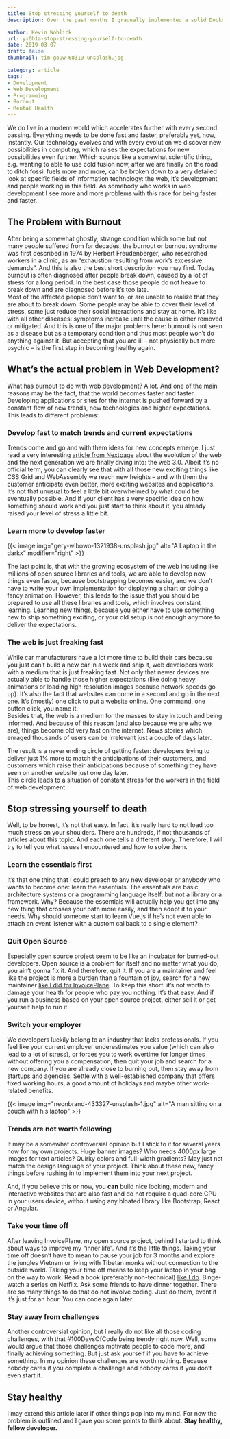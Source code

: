 ```yaml
---
title: Stop stressing yourself to death
description: Over the past months I gradually implemented a solid Docker setup for all private projects. As I think that this stack is quite solid so I want to share it with you.

author: Kevin Woblick
url: yx6b1a-stop-stressing-yourself-to-death
date: 2019-03-07
draft: false
thumbnail: tim-gouw-68319-unsplash.jpg

category: article
tags:
- Development
- Web Development
- Programming
- Burnout
- Mental Health
---
```


We do live in a modern world which accelerates further with every second passing. Everything needs to be done fast and faster, preferably yet, now, instantly. Our technology evolves and with every evolution we discover new possibilities in computing, which raises the expectations for new possibilities even further. Which sounds like a somewhat scientific thing, e.g. wanting to able to use cold fusion now, after we are finally on the road to ditch fossil fuels more and more, can be broken down to a very detailed look at specific fields of information technology: the web, it’s development and people working in this field. As somebody who works in web development I see more and more problems with this race for being faster and faster.

## The Problem with Burnout

After being a somewhat ghostly, strange condition which some but not many people suffered from for decades, the burnout or burnout syndrome was first described in 1974 by Herbert Freudenberger, who researched workers in a clinic, as an “exhaustion resulting from work’s excessive demands”. And this is also the best short description you may find. Today burnout is often diagnosed after people break down, caused by a lot of stress for a long period. In the best case those people do not heave to break down and are diagnosed before it’s too late.  
Most of the affected people don’t want to, or are unable to realize that they are about to break down. Some people may be able to cover their level of stress, some just reduce their social interactions and stay at home. It’s like with all other diseases: symptoms increase until the cause is either removed or mitigated. And this is one of the major problems here: burnout is not seen as a disease but as a temporary condition and thus most people won’t do anything against it. But accepting that you are ill – not physically but more psychic – is the first step in becoming healthy again.

## What’s the actual problem in Web Development?

What has burnout to do with web development? A lot. And one of the main reasons may be the fact, that the world becomes faster and faster. Developing applications or sites for the internet is pushed forward by a constant flow of new trends, new technologies and higher expectations. This leads to different problems:

### Develop fast to match trends and current expectations

Trends come and go and with them ideas for new concepts emerge. I just read a very interesting [article from Nextpage](https://nicepage.com/doc/article/20348/web-design-3-0-when-your-web-design-really-matters) about the evolution of the web and the next generation we are finally diving into: the web 3.0. Albeit it’s no official term, you can clearly see that with all those new exciting things like CSS Grid and WebAssembly we reach new heights – and with them the customer anticipate even better, more exciting websites and applications. It’s not that unusual to feel a little bit overwhelmed by what could be eventually possible. And if your client has a very specific idea on how something should work and you just start to think about it, you already raised your level of stress a little bit.

### Learn more to develop faster

{{< image img="gery-wibowo-1321938-unsplash.jpg" alt="A Laptop in the darkx" modifier="right" >}}

The last point is, that with the growing ecosystem of the web including like millions of open source libraries and tools, we are able to develop new things even faster, because bootstrapping becomes easier, and we don’t have to write your own implementation for displaying a chart or doing a fancy animation. However, this leads to the issue that you should be prepared to use all these libraries and tools, which involves constant learning. Learning new things, because you either have to use something new to ship something exciting, or your old setup is not enough anymore to deliver the expectations.

### The web is just freaking fast

While car manufacturers have a lot more time to build their cars because you just can’t build a new car in a week and ship it, web developers work with a medium that is just freaking fast. Not only that newer devices are actually able to handle those higher expectations (like doing heavy animations or loading high resolution images because network speeds go up). It’s also the fact that websites can come in a second and go in the next one. It’s (mostly) one click to put a website online. One command, one button click, you name it.  
Besides that, the web is a medium for the masses to stay in touch and being informed. And because of this reason (and also because we are who we are), things become old very fast on the internet. News stories which enraged thousands of users can be irrelevant just a couple of days later.

The result is a never ending circle of getting faster: developers trying to deliver just 1% more to match the anticipations of their customers, and customers which raise their anticipations because of something they have seen on another website just one day later.  
This circle leads to a situation of constant stress for the workers in the field of web development.

## Stop stressing yourself to death

Well, to be honest, it’s not that easy. In fact, it’s really hard to not load too much stress on your shoulders. There are hundreds, if not thousands of articles about this topic. And each one tells a different story. Therefore, I will try to tell you what issues I encountered and how to solve them.

### Learn the essentials first

It’s that one thing that I could preach to any new developer or anybody who wants to become one: learn the essentials. The essentials are basic architecture systems or a programming language itself, but not a library or a framework. Why? Because the essentials will actually help you get into any new thing that crosses your path more easily, and then adopt it to your needs. Why should someone start to learn Vue.js if he’s not even able to attach an event listener with a custom callback to a single element?

### Quit Open Source

Especially open source project seem to be like an incubator for burned-out developers. Open source is a problem for itself and no matter what you do, you ain’t gonna fix it. And therefore, quit it. If you are a maintainer and feel like the project is more a burden than a fountain of joy, search for a new maintainer [like I did for InvoicePlane](https://community.invoiceplane.com/t/topic/7114). To keep this short: it’s not worth to damage your health for people who pay you nothing. It’s that easy. And if you run a business based on your open source project, either sell it or get yourself help to run it.

### Switch your employer

We developers luckily belong to an industry that lacks professionals. If you feel like your current employer underestimates you value (which can also lead to a lot of stress), or forces you to work overtime for longer times without offering you a compensation, then quit your job and search for a new company. If you are already close to burning out, then stay away from startups and agencies. Settle with a well-established company that offers fixed working hours, a good amount of holidays and maybe other work-related benefits.

{{< image img="neonbrand-433327-unsplash-1.jpg" alt="A man sitting on a couch with his laptop" >}}

### Trends are not worth following

It may be a somewhat controversial opinion but I stick to it for several years now for my own projects. Huge banner images? Who needs 4000px large images for text articles? Quirky colors and full-width gradients? May just not match the design language of your project.
Think about these new, fancy things before rushing in to implement them into your next project.

And, if you believe this or now, you **can** build nice looking, modern and interactive websites that are also fast and do not require a quad-core CPU in your users device, without using any bloated library like Bootstrap, React or Angular.

### Take your time off

After leaving InvoicePlane, my open source project, behind I started to think about ways to improve my “inner life”. And it’s the little things. Taking your time off doesn’t have to mean to pause your job for 3 months and explore the jungles Vietnam or living with Tibetan monks without connection to the outside world. Taking your time off means to keep your laptop in your bag on the way to work. Read a book (preferably non-technical) [like I do](https://www.goodreads.com/book/show/117833.The_Master_and_Margarita). Binge-watch a series on Netflix. Ask some friends to have dinner together. There are so many things to do that do not involve coding. Just do them, event if it’s just for an hour. You can code again later.

### Stay away from challenges

Another controversial opinion, but I really do not like all those coding challenges, with that #100DaysOfCode being trendy right now. Well, some would argue that those challenges motivate people to code more, and finally achieving something. But just ask yourself if you have to achieve something. In my opinion these challenges are worth nothing. Because nobody cares if you complete a challenge and nobody cares if you don’t even start it.

## Stay healthy

I may extend this article later if other things pop into my mind. For now the problem is outlined and I gave you some points to think about. **Stay healthy, fellow developer.**
